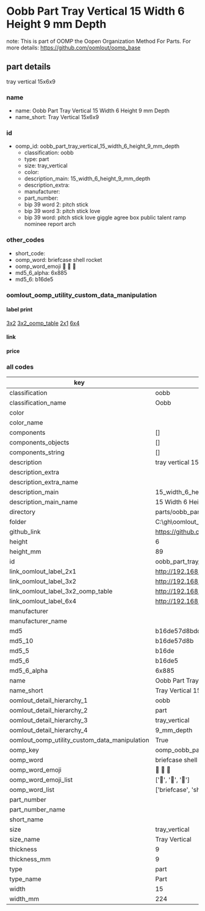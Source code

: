 # Oobb Part Tray Vertical 15 Width 6 Height 9 mm Depth  

note: This is part of OOMP the Oopen Organization Method For Parts. For more details: https://github.com/oomlout/oomp_base

##  part details
  



tray vertical 15x6x9



### name
* name: Oobb Part Tray Vertical 15 Width 6 Height 9 mm Depth
* name_short: Tray Vertical 15x6x9 
### id
* oomp_id: oobb_part_tray_vertical_15_width_6_height_9_mm_depth
  * classification: oobb
  * type: part
  * size: tray_vertical
  * color: 
  * description_main: 15_width_6_height_9_mm_depth
  * description_extra: 
  * manufacturer: 
  * part_number: 
  * bip 39 word 2: pitch stick
  * bip 39 word 3: pitch stick love
  * bip 39 word: pitch stick love giggle agree box public talent ramp nominee report arch

### other_codes
* short_code: 
* oomp_word: briefcase shell rocket
* oomp_word_emoji :briefcase: :shell: :rocket:
* md5_6_alpha: 6x885
* md5_6: b16de5






### oomlout_oomp_utility_custom_data_manipulation
#### label print
[3x2](http://192.168.1.245:1112/?label=oomp%206x885)
[3x2_oomp_table](http://192.168.1.108:1112/?label=oomp%206x885)
[2x1](http://192.168.1.242:1112/?label=oomp%206x885)
[6x4](http://192.168.1.55:1112/?label=oomp%206x885)    

#### link

                              

#### price







### all codes 
| key | value |  
| --- | --- |  
| classification | oobb |  
| classification_name | Oobb |  
| color |  |  
| color_name |  |  
| components | [] |  
| components_objects | [] |  
| components_string | [] |  
| description | tray vertical 15x6x9 |  
| description_extra |  |  
| description_extra_name |  |  
| description_main | 15_width_6_height_9_mm_depth |  
| description_main_name | 15 Width 6 Height 9 mm Depth |  
| directory | parts/oobb_part_tray_vertical_15_width_6_height_9_mm_depth |  
| folder | C:\gh\oomlout_oobb_version_4_generated_parts\parts\oobb_part_tray_vertical_15_width_6_height_9_mm_depth |  
| github_link | https://github.com/oomlout/oomlout_oomp_part_src/tree/main/parts/oobb_part_tray_vertical_15_width_6_height_9_mm_depth |  
| height | 6 |  
| height_mm | 89 |  
| id | oobb_part_tray_vertical_15_width_6_height_9_mm_depth |  
| link_oomlout_label_2x1 | http://192.168.1.242:1112/?label=oomp%206x885 |  
| link_oomlout_label_3x2 | http://192.168.1.245:1112/?label=oomp%206x885 |  
| link_oomlout_label_3x2_oomp_table | http://192.168.1.108:1112/?label=oomp%206x885 |  
| link_oomlout_label_6x4 | http://192.168.1.55:1112/?label=oomp%206x885 |  
| manufacturer |  |  
| manufacturer_name |  |  
| md5 | b16de57d8bdd75a06a02861f08f56d2c |  
| md5_10 | b16de57d8b |  
| md5_5 | b16de |  
| md5_6 | b16de5 |  
| md5_6_alpha | 6x885 |  
| name | Oobb Part Tray Vertical 15 Width 6 Height 9 mm Depth |  
| name_short | Tray Vertical 15x6x9  |  
| oomlout_detail_hierarchy_1 | oobb |  
| oomlout_detail_hierarchy_2 | part |  
| oomlout_detail_hierarchy_3 | tray_vertical |  
| oomlout_detail_hierarchy_4 | 9_mm_depth |  
| oomlout_oomp_utility_custom_data_manipulation | True |  
| oomp_key | oomp_oobb_part_tray_vertical_15_width_6_height_9_mm_depth |  
| oomp_word | briefcase shell rocket |  
| oomp_word_emoji | :briefcase: :shell: :rocket: |  
| oomp_word_emoji_list | [':briefcase:', ':shell:', ':rocket:'] |  
| oomp_word_list | ['briefcase', 'shell', 'rocket'] |  
| part_number |  |  
| part_number_name |  |  
| short_name |  |  
| size | tray_vertical |  
| size_name | Tray Vertical |  
| thickness | 9 |  
| thickness_mm | 9 |  
| type | part |  
| type_name | Part |  
| width | 15 |  
| width_mm | 224 |  
